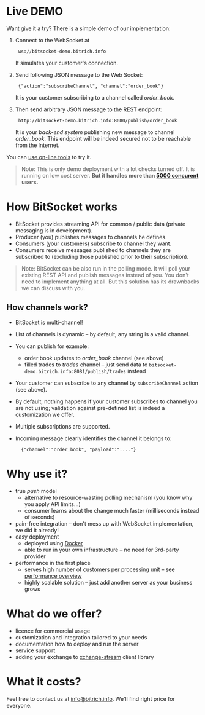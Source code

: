 # Live DEMO

Want give it a try? There is a simple demo of our implementation:

1. Connect to the WebSocket at

        ws://bitsocket-demo.bitrich.info
   
   It simulates your customer's connection.

2. Send following JSON message to the Web Socket:

    <!-- language: lang-json -->
    
        {"action":"subscribeChannel", "channel":"order_book"}
        
   It is your customer subscribing to a channel called *order_book*.

3. Then send arbitrary JSON message to the REST endpoint:

        http://bitsocket-demo.bitrich.info:8080/publish/order_book
        
   It is your *back-end system* publishing new message to channel *order_book*. This endpoint will be indeed secured not to be reachable from the Internet.

You can [use on-line tools](test.md) to try it.
   
> Note: This is only demo deployment with a lot checks turned off. It is running on low cost server. **But it handles more than [5000 concurent](performance.md) users.**

# How BitSocket works
- BitSocket provides streaming API for common / public data (private messaging is in development).
- Producer (you) publishes messages to channels he defines.
- Consumers (your customers) subscribe to channel they want.
- Consumers receive messages published to channels they are subscribed to (excluding those published prior to their subscription).

> Note: BitSocket can be also run in the polling mode. It will poll your existing REST API and publish messages instead of you. You don't need to implement anything at all. But this solution has its drawnbacks we can discuss with you.

## How channels work?
- BitSocket is multi-channel!
- List of channels is dynamic – by default, any string is a valid channel.
- You can publish for example: 
  - order book updates to *order_book* channel (see above) 
  - filled trades to *trades* channel – just send data to `bitsocket-demo.bitrich.info:8081/publish/trades` instead
- Your customer can subscribe to any channel by `subscribeChannel` action (see above).
- By default, nothing happens if your customer subscribes to channel you are not using; validation against pre-defined list is indeed a customization we offer.
- Multiple subscriptions are supported.
- Incoming message clearly identifies the channel it belongs to:

        {"channel":"order_book", "payload":"...."} 

# Why use it?

- true *push* model
  - alternative to resource-wasting polling mechanism (you know why you apply API limits...)
  - consumer learns about the change much faster (milliseconds instead of seconds)
- pain-free integration – don't mess up with WebSocket implementation, we did it already!
- easy deployment
  - deployed using [Docker](https://www.docker.com/)
  - able to run in your own infrastructure – no need for 3rd-party provider
- performance in the first place
  - serves high number of customers per processing unit – see [performance overview](performance.md)
  - highly scalable solution – just add another server as your business grows 

# What do we offer?

- licence for commercial usage
- customization and integration tailored to your needs 
- documentation how to deploy and run the server
- service support
- adding your exchange to [xchange-stream](https://github.com/bitrich-info/xchange-stream) client library

# What it costs?

Feel free to contact us at [info@bitrich.info](mailto:info@bitrich.info). We'll find right price for everyone.

